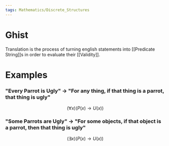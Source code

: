 ```yaml
---
tags: Mathematics/Discrete_Structures
---
```


# Ghist

Translation is the process of turning english statements into [[Predicate String]]s in order to evaluate their [[Validity]].

# Examples

### "Every Parrot is Ugly" -> "For any thing, if that thing is a parrot, that thing is ugly"
$$(\forall x)(P(x) \rightarrow U(x))$$

### "Some Parrots are Ugly" -> "For some objects, if that object is a parrot, then that thing is ugly"
$$(\exists x)(P(x) \rightarrow U(x))$$